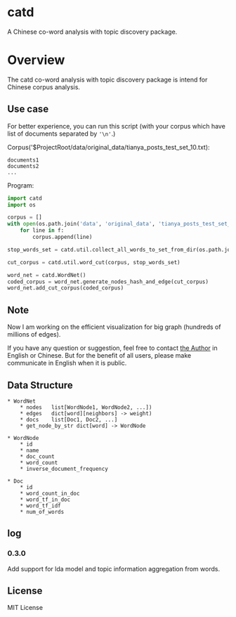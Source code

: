 # catd
A Chinese co-word analysis with topic discovery package.

# Overview
The catd co-word analysis with topic discovery package is intend for Chinese corpus analysis.

## Use case
For better experience, you can run this script (with your corpus which have list of documents separated by `'\n'`.)

Corpus('$ProjectRoot/data/original_data/tianya_posts_test_set_10.txt):
```text
documents1
documents2
...
```

Program: 
```python
import catd
import os

corpus = []
with open(os.path.join('data', 'original_data', 'tianya_posts_test_set_10.txt'), encoding='utf-8') as f:
    for line in f:
        corpus.append(line)

stop_words_set = catd.util.collect_all_words_to_set_from_dir(os.path.join('data', 'stop_words'))

cut_corpus = catd.util.word_cut(corpus, stop_words_set)

word_net = catd.WordNet()
coded_corpus = word_net.generate_nodes_hash_and_edge(cut_corpus)
word_net.add_cut_corpus(coded_corpus)
```
## Note

Now I am working on the efficient visualization for big graph (hundreds of millions of edges).

If you have any question or suggestion, feel free to contact [the Author](mailto:danielqin7@outlook.com) in English or Chinese. But for the benefit of all users, please make communicate in English when it is public.  


## Data Structure
 
```
* WordNet
    * nodes   list[WordNode1, WordNode2, ...])
    * edges   dict[word][neighbors] -> weight)
    * docs    list[Doc1, Doc2, ...]
    * get_node_by_str dict[word] -> WordNode

* WordNode
    * id
    * name
    * doc_count
    * word_count
    * inverse_document_frequency

* Doc
    * id
    * word_count_in_doc
    * word_tf_in_doc
    * word_tf_idf
    * num_of_words
```

## log

### 0.3.0

Add support for lda model and topic information aggregation from words. 

## License

MIT License
